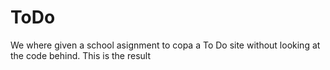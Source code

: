 # ToDo
We where given a school asignment to copa a To Do site without looking at the code behind. This is the result
